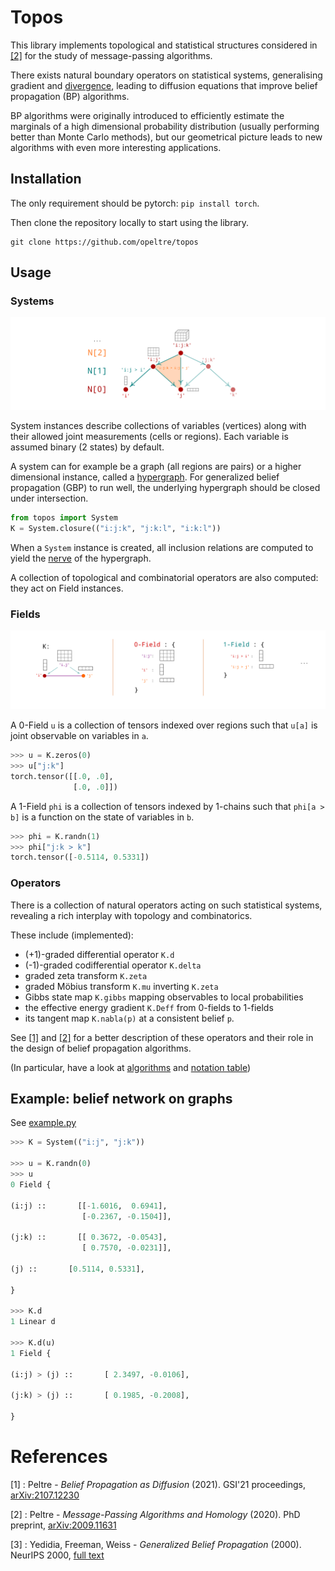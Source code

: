 # Topos

[hypergraph]: https://en.wikipedia.org/wiki/Hypergraph
[nerve]: https://en.wikipedia.org/wiki/Nerve_(category_theory)
[divergence]: https://en.wikipedia.org/wiki/Divergence

This library implements topological and statistical structures 
considered in [[2]][phd] for the
study of message-passing algorithms. 

There exists natural boundary operators on statistical systems, 
generalising gradient and [divergence], leading to diffusion equations 
that improve belief propagation (BP) algorithms. 

BP algorithms were originally introduced to efficiently 
estimate the marginals of a high dimensional probability distribution 
(usually performing better than Monte Carlo methods), 
but our geometrical picture leads to new algorithms with even
more interesting applications. 


## Installation 

The only requirement should be pytorch: `pip install torch`.

Then clone the repository locally to start using the library. 

```
git clone https://github.com/opeltre/topos
```

## Usage 

### Systems 

![nerve](assets/img/nerve.png)

System instances describe collections of variables (vertices) 
along with their allowed joint measurements (cells or regions). 
Each variable is assumed binary (2 states) by default.

A system can for example be a graph (all regions are pairs) 
or a higher dimensional instance, called a [hypergraph][hypergraph]. 
For generalized belief propagation (GBP) to run well,
the underlying hypergraph should be closed under intersection. 

```py
from topos import System
K = System.closure(("i:j:k", "j:k:l", "i:k:l"))
```

When a `System` instance is created, all inclusion relations 
are computed to yield the [nerve][nerve] of the hypergraph. 

A collection of topological and combinatorial operators 
are also computed: they act on Field instances. 

### Fields 

![fields](assets/img/fields.png)

A 0-Field `u` is a collection of tensors indexed over regions 
such that `u[a]` is joint observable on variables in `a`.

```py
>>> u = K.zeros(0) 
>>> u["j:k"]
torch.tensor([[.0, .0],
              [.0, .0]])
```

A 1-Field `phi` is a collection of tensors indexed by 1-chains 
such that `phi[a > b]` is a function on the state of variables in `b`. 

```py
>>> phi = K.randn(1)
>>> phi["j:k > k"]
torch.tensor([-0.5114, 0.5331])
```

### Operators  

There is a collection of natural operators acting on such
statistical systems, revealing a rich interplay with topology 
and combinatorics. 

These include (implemented):
- (+1)-graded differential operator `K.d`
- (-1)-graded codifferential operator `K.delta`
- graded zeta transform `K.zeta` 
- graded Möbius transform `K.mu` inverting `K.zeta`
- Gibbs state map `K.gibbs` mapping observables to local probabilities
- the effective energy gradient `K.Deff` from 0-fields to 1-fields
- its tangent map `K.nabla(p)` at a consistent belief `p`. 

See [[1]](#ref1)  and [[2]](#ref2) for a better description of 
these operators and their role in the design of
belief propagation algorithms. 

(In particular, have a look at [algorithms][alg_table]
and [notation table][not_table])

## Example: belief network on graphs

See [example.py](example.py)

```py
>>> K = System(("i:j", "j:k"))

>>> u = K.randn(0)
>>> u
0 Field {

(i:j) ::       [[-1.6016,  0.6941],
                [-0.2367, -0.1504]],

(j:k) ::       [[ 0.3672, -0.0543],
                [ 0.7570, -0.0231]],

(j) ::       [0.5114, 0.5331],

}

>>> K.d
1 Linear d

>>> K.d(u)
1 Field {

(i:j) > (j) ::       [ 2.3497, -0.0106],

(j:k) > (j) ::       [ 0.1985, -0.2008],

}
``` 

# References 

<span id="ref1"></span>
[1] : Peltre - _Belief Propagation as Diffusion_ (2021).
GSI'21 proceedings, [arXiv:2107.12230][gsi21]

<span id="ref2"></span>
[2] : Peltre - _Message-Passing Algorithms and Homology_ (2020).
PhD preprint, [arXiv:2009.11631][phd]

<span id="ref3"></span>
[3] : Yedidia, Freeman, Weiss - _Generalized Belief Propagation_ (2000).
NeurIPS 2000, [full text][YFW00]

[gsi21]: https://arxiv.org/abs/2107.12230
[phd]:   https://arxiv.org/abs/2009.11631
[YFW00]: https://https://proceedings.neurips.cc/paper/1832-generalized-belief-propagation.pdf
[not_table]: https://arxiv.org/pdf/2009.11631#page=4
[alg_table]: https://arxiv.org/pdf/2107.12230#page=7
